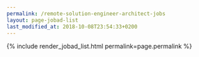 ```yaml
---
permalink: /remote-solution-engineer-architect-jobs
layout: page-jobad-list
last_modified_at: 2018-10-08T23:54:33+0200
---
```

{% include render_jobad_list.html permalink=page.permalink %}
